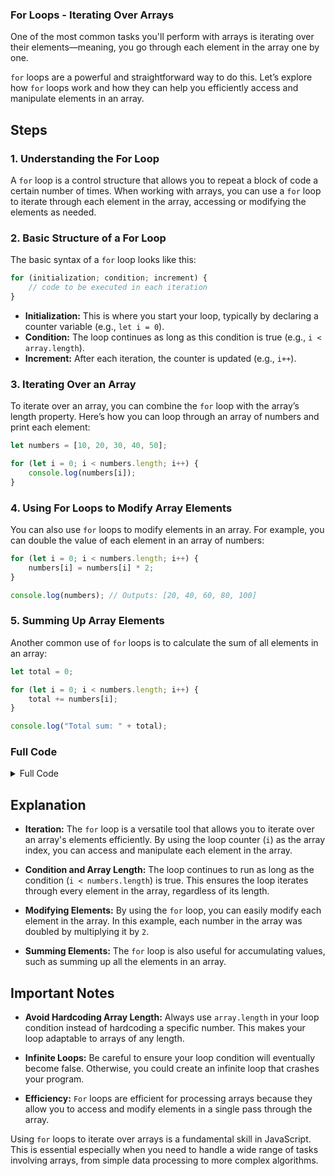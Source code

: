 ### For Loops - Iterating Over Arrays

One of the most common tasks you'll perform with arrays is iterating over their elements—meaning, you go through each element in the array one by one. 

`for` loops are a powerful and straightforward way to do this. Let’s explore how `for` loops work and how they can help you efficiently access and manipulate elements in an array.

## Steps

### 1. Understanding the For Loop

A `for` loop is a control structure that allows you to repeat a block of code a certain number of times. When working with arrays, you can use a `for` loop to iterate through each element in the array, accessing or modifying the elements as needed.

### 2. Basic Structure of a For Loop

The basic syntax of a `for` loop looks like this:

```javascript
for (initialization; condition; increment) {
    // code to be executed in each iteration
}
```

- **Initialization:** This is where you start your loop, typically by declaring a counter variable (e.g., `let i = 0`).
- **Condition:** The loop continues as long as this condition is true (e.g., `i < array.length`).
- **Increment:** After each iteration, the counter is updated (e.g., `i++`).

### 3. Iterating Over an Array

To iterate over an array, you can combine the `for` loop with the array’s length property. Here’s how you can loop through an array of numbers and print each element:

```javascript
let numbers = [10, 20, 30, 40, 50];

for (let i = 0; i < numbers.length; i++) {
    console.log(numbers[i]);
}
```

### 4. Using For Loops to Modify Array Elements

You can also use `for` loops to modify elements in an array. For example, you can double the value of each element in an array of numbers:

```javascript
for (let i = 0; i < numbers.length; i++) {
    numbers[i] = numbers[i] * 2;
}

console.log(numbers); // Outputs: [20, 40, 60, 80, 100]
```

### 5. Summing Up Array Elements

Another common use of `for` loops is to calculate the sum of all elements in an array:

```javascript
let total = 0;

for (let i = 0; i < numbers.length; i++) {
    total += numbers[i];
}

console.log("Total sum: " + total);
```

### Full Code

<details>
<summary>Full Code</summary>

```javascript
let numbers = [10, 20, 30, 40, 50];

// Iterating over the array and printing each element
for (let i = 0; i < numbers.length; i++) {
    console.log(numbers[i]);
}

// Modifying the array elements by doubling their value
for (let i = 0; i < numbers.length; i++) {
    numbers[i] = numbers[i] * 2;
}

console.log(numbers); // Outputs: [20, 40, 60, 80, 100]

// Calculating the sum of all elements in the array
let total = 0;

for (let i = 0; i < numbers.length; i++) {
    total += numbers[i];
}

console.log("Total sum: " + total); // Outputs: Total sum: 300
```

</details>

## Explanation

- **Iteration:** The `for` loop is a versatile tool that allows you to iterate over an array's elements efficiently. By using the loop counter (`i`) as the array index, you can access and manipulate each element in the array.

- **Condition and Array Length:** The loop continues to run as long as the condition (`i < numbers.length`) is true. This ensures the loop iterates through every element in the array, regardless of its length.

- **Modifying Elements:** By using the `for` loop, you can easily modify each element in the array. In this example, each number in the array was doubled by multiplying it by `2`.

- **Summing Elements:** The `for` loop is also useful for accumulating values, such as summing up all the elements in an array.

## Important Notes

- **Avoid Hardcoding Array Length:** Always use `array.length` in your loop condition instead of hardcoding a specific number. This makes your loop adaptable to arrays of any length.

- **Infinite Loops:** Be careful to ensure your loop condition will eventually become false. Otherwise, you could create an infinite loop that crashes your program.

- **Efficiency:** `For` loops are efficient for processing arrays because they allow you to access and modify elements in a single pass through the array.

Using `for` loops to iterate over arrays is a fundamental skill in JavaScript. This is essential especially when you need to handle a wide range of tasks involving arrays, from simple data processing to more complex algorithms.